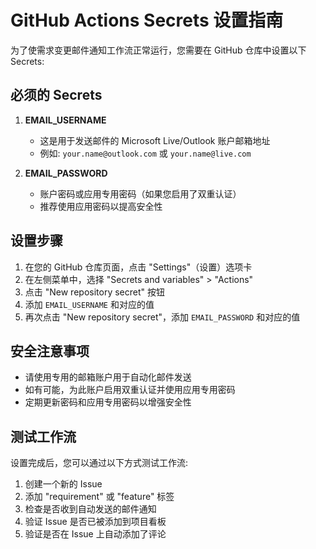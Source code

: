 # GitHub Actions Secrets 设置指南

为了使需求变更邮件通知工作流正常运行，您需要在 GitHub 仓库中设置以下 Secrets:

## 必须的 Secrets

1. **EMAIL_USERNAME**
   - 这是用于发送邮件的 Microsoft Live/Outlook 账户邮箱地址
   - 例如: `your.name@outlook.com` 或 `your.name@live.com`

2. **EMAIL_PASSWORD**
   - 账户密码或应用专用密码（如果您启用了双重认证）
   - 推荐使用应用密码以提高安全性

## 设置步骤

1. 在您的 GitHub 仓库页面，点击 "Settings"（设置）选项卡
2. 在左侧菜单中，选择 "Secrets and variables" > "Actions"
3. 点击 "New repository secret" 按钮
4. 添加 `EMAIL_USERNAME` 和对应的值
5. 再次点击 "New repository secret"，添加 `EMAIL_PASSWORD` 和对应的值

## 安全注意事项

- 请使用专用的邮箱账户用于自动化邮件发送
- 如有可能，为此账户启用双重认证并使用应用专用密码
- 定期更新密码和应用专用密码以增强安全性

## 测试工作流

设置完成后，您可以通过以下方式测试工作流:

1. 创建一个新的 Issue
2. 添加 "requirement" 或 "feature" 标签
3. 检查是否收到自动发送的邮件通知
4. 验证 Issue 是否已被添加到项目看板
5. 验证是否在 Issue 上自动添加了评论
